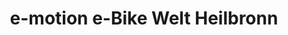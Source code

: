 ---
title: "e-motion e-Bike Welt Heilbronn"
url: /neckarsulm/e-motion-e-bike-welt-heilbronn/
shop: Fahrrad
---